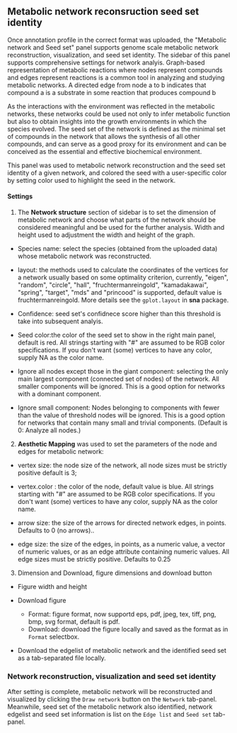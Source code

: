 ## Metabolic network reconsruction seed set  identity

Once annotation profile in the correct format was uploaded, the "Metabolic network and Seed set" panel supports genome scale metabolic network reconstruction, visualization, and seed set identity. The sidebar of this panel supports comprehensive settings for network analyis. Graph-based representation of metabolic reactions where nodes represent compounds and edges represent reactions is a common tool in analyzing and studying metabolic networks. A directed edge from node a to b indicates that compound a is a substrate in some reaction that produces compound b

As the interactions with the environment was reflected in the metabolic networks, these networks could be used not only to infer metabolic function but also to obtain insights into the growth environments in which the species evolved. The seed set of the network is defined as the minimal set of compounds in the network that allows the synthesis of all other compounds, and can serve as a good proxy for its environment and can be conceived as the essential and effective biochemical environment.

 This panel was used to metabolic network reconstruction and the seed set identity of a given network, and colored the seed with a user-specific color by setting color used to highlight the seed in the network. 


#### Settings

1. The  **Network structure** section of sidebar is to set the dimension of metabolic network and choose what parts of the network should be considered meaningful and be used for the further analysis. Width and height used to adjustment the width and height of the graph. 

- Species name: select the species (obtained from the uploaded data) whose metabolic network was reconstructed.

-  layout: the methods used to calculate the coordinates of the vertices for a network usually based on some optimality criterion, currently, "eigen", "random", "circle", "hall", "fruchtermanreingold", "kamadakawai", "spring", "target", "mds" and "princood" is supported, default value is fruchtermanreingold. More details see the `gplot.layout` in **sna** package.

- Confidence: seed set's confidnece score higher than this threshold is take into subsequent analyis.

- Seed color:the color of the seed set to show in the right main panel, default is red. All strings starting with "\#" are assumed to be RGB color specifications. If you don't want (some) vertices to have any color, supply NA as the color name. 

- Ignore all nodes except those in the giant component: selecting the only main largest component (connected set of nodes) of the network. All smaller components will be ignored. This is a good option for networks with a dominant component.

- Ignore small component: Nodes belonging to components with fewer than the value of threshold nodes will be ignored. This is a good option for networks that contain many small and trivial components. (Default is 0: Analyze all nodes.)

2. **Aesthetic Mapping** was used to set the parameters of the node and edges for  metabolic network:

- vertex size: the node size of the network, all node sizes must be strictly positive default is 3; 

- vertex.color : the color of the node, default value is blue. All strings starting with "\#" are assumed to be RGB color specifications. If you don't want (some) vertices to have any color, supply NA as the color name.

- arrow size: the size of the arrows for directed network edges, in points. Defaults to 0 (no arrows)..

- edge size: the size of the edges, in points, as a numeric value, a vector of numeric values, or as an edge attribute containing numeric values. All edge sizes must be strictly positive. Defaults to 0.25

3. Dimension and Download, figure dimensions and download button

- Figure width and height

- Download figure
  - Format: figure format,  now supportd eps, pdf, jpeg, tex, tiff, png, bmp, svg format, default is pdf.
  - Download: download the figure locally and saved as the format as in `Format` selectbox.
- Download the edgelist of metabolic network and the identified seed set as a tab-separated file locally.

###  Network reconstruction, visualization and seed set identity

After setting is complete, metabolic network will be reconstructed and visualized by clicking the `Draw network` button on the `Network` tab-panel. Meanwhile, seed set of the metabolic network also identified, network edgelist and seed set information is list on the `Edge list` and `Seed set` tab-panel.  



